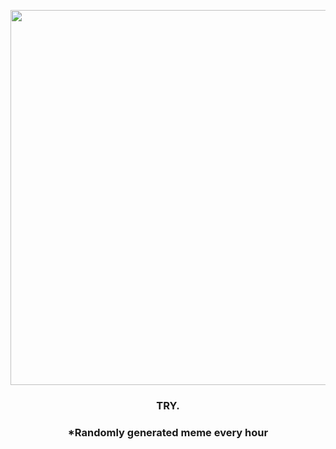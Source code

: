 <p align="center">
        <img src="https://i.redd.it/w6vk56limf1a1.png" width="600" height="600">
        </p>
        <h3 align="center">TRY.</h3>
        <h3 align="center">*Randomly generated meme every hour</h3>
    